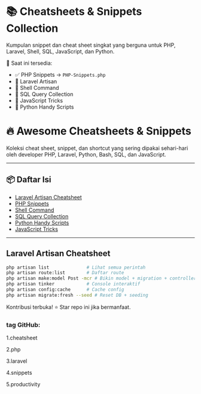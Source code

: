 # 📚 Cheatsheets & Snippets Collection

Kumpulan snippet dan cheat sheet singkat yang berguna untuk PHP, Laravel, Shell, SQL, JavaScript, dan Python.

📁 Saat ini tersedia:
- ✅ PHP Snippets → `PHP-Snippets.php`
- 📌 Laravel Artisan
- 📌 Shell Command
- 📌 SQL Query Collection
- 📌 JavaScript Tricks
- 📌 Python Handy Scripts

# 🔥 Awesome Cheatsheets & Snippets

Koleksi cheat sheet, snippet, dan shortcut yang sering dipakai sehari-hari oleh developer PHP, Laravel, Python, Bash, SQL, dan JavaScript.

---

## 📦 Daftar Isi

- [Laravel Artisan Cheatsheet](#laravel-artisan-cheatsheet)
- [PHP Snippets](#php-snippets)
- [Shell Command](#shell-command)
- [SQL Query Collection](#sql-query-collection)
- [Python Handy Scripts](#python-handy-scripts)
- [JavaScript Tricks](#javascript-tricks)

---

## Laravel Artisan Cheatsheet

```bash
php artisan list              # Lihat semua perintah
php artisan route:list        # Daftar route
php artisan make:model Post -mcr # Bikin model + migration + controller + resource
php artisan tinker            # Console interaktif
php artisan config:cache      # Cache config
php artisan migrate:fresh --seed # Reset DB + seeding
```

Kontribusi terbuka! ⭐ Star repo ini jika bermanfaat.

### tag GitHub:
1.cheatsheet

2.php

3.laravel

4.snippets

5.productivity
